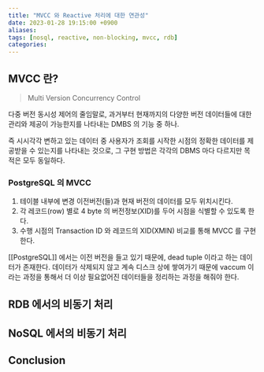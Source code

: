 ```yaml
---
title: "MVCC 와 Reactive 처리에 대한 연관성"
date: 2023-01-28 19:15:00 +0900
aliases: 
tags: [nosql, reactive, non-blocking, mvcc, rdb]
categories: 
---
```


## MVCC 란?

> Multi Version Concurrency Control

다중 버전 동시성 제어의 줄임말로, 과거부터 현재까지의 다양한 버전 데이터들에 대한 관리와 제공이 가능한지를 나타내는 DMBS 의 기능 중 하나.

즉 시시각각 변하고 있는 데이터 중 사용자가 조회를 시작한 시점의 정확한 데이터를 제공받을 수 있는지를 나타내는 것으로, 그 구현 방법은 각각의 DBMS 마다 다르지만 목적은 모두 동일하다.

### PostgreSQL 의 MVCC

1. 테이블 내부에 변경 이전버전(들)과 현재 버전의 데이터를 모두 위치시킨다.
2. 각 레코드(row) 별로 4 byte 의 버전정보(XID)를 두어 시점을 식별할 수 있도록 한다.
3. 수행 시점의 Transaction ID 와 레코드의 XID(XMIN) 비교를 통해 MVCC 를 구현한다.

[[PostgreSQL]] 에서는 이전 버전을 들고 있기 때문에, dead tuple 이라고 하는 데이터가 존재한다. 데이터가 삭제되지 않고 계속 디스크 상에 쌓여가기 때문에 vaccum 이라는 과정을 통해서 더 이상 필요없어진 데이터들을 정리하는 과정을 해줘야 한다.

## RDB 에서의 비동기 처리

## NoSQL 에서의 비동기 처리

## Conclusion
